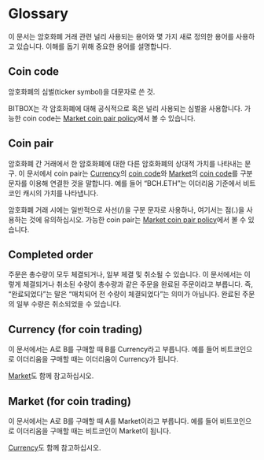 # Glossary

이 문서는 암호화폐 거래 관련 널리 사용되는 용어와 몇 가지 새로 정의한 용어를 사용하고 있습니다.
이해를 돕기 위해 중요한 용어를 설명합니다.

## Coin code

암호화폐의 심벌(ticker symbol)을 대문자로 쓴 것.

BITBOX는 각 암호화폐에 대해 공식적으로 혹은 널리 사용되는 심벌을 사용합니다. 가능한 coin code는 [Market coin pair policy](api/market/v1-market-public-coins-pairPolicy-get.md#market-coin-pair-policy)에서 볼 수 있습니다.

## Coin pair

암호화폐 간 거래에서 한 암호화폐에 대한 다른 암호화폐의 상대적 가치를 나타내는 문구.
이 문서에서 coin pair는 [Currency](#currency-for-coin-trading)의 [coin code](#coin-code)와 [Market](#market-for-coin-trading)의 [coin code](#coin-code)를 구분 문자를 이용해 연결한 것을 말합니다.
예를 들어 “BCH.ETH”는 이더리움 기준에서 비트코인 캐시의 가치를 나타냅니다.

암호화폐 거래 시에는 일반적으로 사선(/)을 구분 문자로 사용하나, 여기서는 점(.)을 사용하는 것에 유의하십시오.
가능한 coin pair는 [Market coin pair policy](api/market/v1-market-public-coins-pairPolicy-get.md#market-coin-pair-policy)에서 볼 수 있습니다.

## Completed order

주문은 총수량이 모두 체결되거나, 일부 체결 및 취소될 수 있습니다.
이 문서에서는 이렇게 체결되거나 취소된 수량이 총수량과 같은 주문을 완료된 주문이라고 부릅니다.
즉, “완료되었다”는 말은 “매치되어 전 수량이 체결되었다”는 의미가 아닙니다. 완료된 주문의 일부 수량은 취소되었을 수 있습니다.

## Currency (for coin trading)

이 문서에서는 A로 B를 구매할 때 B를 Currency라고 부릅니다. 예를 들어 비트코인으로 이더리움을 구매할 때는 이더리움이 Currency가 됩니다.

[Market](#market-for-coin-trading)도 함께 참고하십시오.

## Market (for coin trading)

이 문서에서는 A로 B를 구매할 때 A를 Market이라고 부릅니다. 예를 들어 비트코인으로 이더리움을 구매할 때는 비트코인이 Market이 됩니다.

[Currency](#currency-for-coin-trading)도 함께 참고하십시오.
